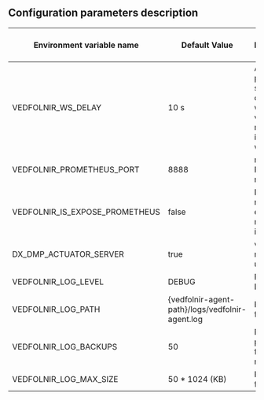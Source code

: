 ## Configuration parameters description
|  Environment variable name   | Default Value  |Description  | Is it necessary to  |
|  ----  | ----  |---- |----  |
| VEDFOLNIR_WS_DELAY  | 10 s | After the probe starts, the connection with vedfolnir-manager initializes with a delay  |no  |
| VEDFOLNIR_PROMETHEUS_PORT | 8888 | metrics Port number  | no  |
| VEDFOLNIR_IS_EXPOSE_PROMETHEUS  | false | Do you need to expose the metrics interface  | no  |
| DX_DMP_ACTUATOR_SERVER  | true | vedfolnir-manager url | no  |
| VEDFOLNIR_LOG_LEVEL  | DEBUG |  Probe Log Level| no  |
| VEDFOLNIR_LOG_PATH  | {vedfolnir-agent-path}/logs/vedfolnir-agent.log | Probe log file path  | no  |
| VEDFOLNIR_LOG_BACKUPS  | 50 | Number of probe log files retained  | no  |
| VEDFOLNIR_LOG_MAX_SIZE  | 50 * 1024 (KB) | Probe log file size  | no  |
